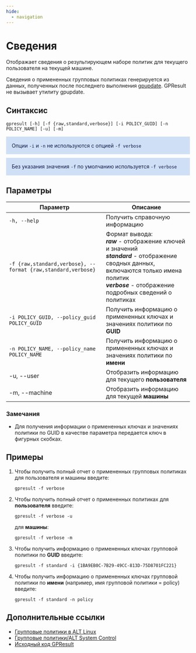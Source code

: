 ```yaml
---
hide:
  - navigation
---
```


# Сведения

Отображает сведения о результирующем наборе политик для текущего пользователя на текущей машине.

Сведения о примененных групповых политиках генерируется из данных, полученных после последнего выполнения [gpupdate](https://github.com/altlinux/gpupdate). GPResult не вызывает утилиту gpupdate.

## Синтаксис

```
gpresult [-h] [-f {raw,standard,verbose}] [-i POLICY_GUID] [-n POLICY_NAME] [-u] [-m]
```

<div class="warning" style='padding:0.1em; background-color:#CFDFF5; color:#0F174A'>
<span>
<p style='margin-left:1em; margin-top:1em'>
Опции <code>-i</code> и <code>-n</code> не используются с опцией <code>-f verbose</code>
</p></span>
</div>

<div class="warning" style='padding:0.1em; background-color:#CFDFF5; color:#0F174A; margin-top: 10px'>
<span>
<p style='margin-left:1em; margin-top:1em'>
Без указания значения <code>-f</code> по умолчанию используется <code>-f verbose</code>
</p></span>
</div>

## Параметры

| Параметр                                                   | Описание                                                                                                                                                                                                     |
| ---------------------------------------------------------- | ------------------------------------------------------------------------------------------------------------------------------------------------------------------------------------------------------------ |
| `-h, --help`                                                 | Получить справочную информацию                                                                                                                                                                             |
| `-f {raw,standard,verbose}, --format {raw,standard,verbose}` | Формат вывода:<br> ***raw*** - отображение ключей и значений<br> ***standard*** - отображение сводных данных, включаются только имена политик<br> ***verbose*** - отображение подробных сведений о политиках |
| `-i POLICY_GUID, --policy_guid POLICY_GUID`                  | Получить информацию о примененных ключах и значениях политики по **GUID**                                                                                                                                    |
| `-n POLICY_NAME, --policy_name POLICY_NAME`                  | Получить информацию о примененных ключах и значениях политики по **имени**                                                                                                                                   |
|-u, --user| Отобразить информацию для текущего **пользователя**|
|-m, --machine| Отобразить информацию для текущей **машины**|

### Замечания
- Для получения информации о примененных ключах и значениях политики по GUID в качестве параметра передается ключ в фигурных скобках.

## Примеры
1. Чтобы получить полный отчет о примененных групповых политиках для пользователя и машины введите:
   
    ```
    gpresult -f verbose
    ```

2. Чтобы получить полный отчет о примененных политиках для **пользователя** введите:
   
    ```
    gpresult -f verbose -u
    ```

    для **машины**:

    ```
    gpresult -f verbose -m
    ```

3. Чтобы получить информацию о примененных ключах групповой политики по **GUID** введите:
   
    ```
    gpresult -f standard -i {1BA9EB0C-7B29-49CC-813D-75D8701FC221}
    ```

4. Чтобы получить информацию о примененных ключах групповой политики по **имени** (например, имя групповой политики = policy) введите:
   
    ```
    gpresult -f standard -n policy
    ```

## Дополнительные ссылки
- [Групповые политики в ALT Linux](https://www.altlinux.org/Групповые_политики)
- [Групповые политики/ALT System Control](https://www.altlinux.org/Групповые_политики/ALT_System_Control)
- [Исходный код GPResult](https://github.com/alxvmr/gpresult)